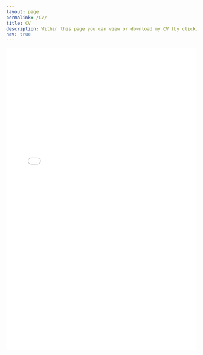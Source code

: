 ```yaml
---
layout: page
permalink: /CV/
title: CV
description: Within this page you can view or download my CV (by clicking <a href="../../assets/pdf/cv.pdf">here</a>). It will periodically be updated. For any inquiries or questions do not hesitate to contact me.
nav: true
---
```

<object data="../../assets/pdf/cv.pdf" type="application/pdf" width="100%" height="800px"> 
<iframe src="../../assets/pdf/cv.pdf" width="100%" height="800px" style="border: none;">
<p>It seems like your browser does not support inline PDF viewing. You can still download the file at the top of this page.</p>  
</object>
